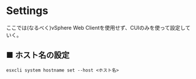 # Settings
ここでは(なるべく)vSphere Web Clientを使用せず、CUIのみを使って設定していく。
## ■ ホスト名の設定
```
esxcli system hostname set --host <ホスト名>
```
